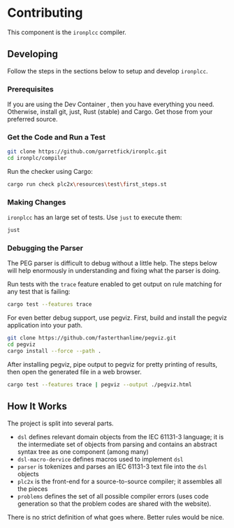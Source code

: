 # Contributing

This component is the `ironplcc` compiler.

## Developing

Follow the steps in the sections below to setup and develop `ironplcc`.

### Prerequisites

If you are using the Dev Container , then you have everything you need. 
Otherwise, install git, just, Rust (stable) and Cargo. Get those from your preferred
source.

### Get the Code and Run a Test

```sh
git clone https://github.com/garretfick/ironplc.git
cd ironplc/compiler
```

Run the checker using Cargo:

```sh
cargo run check plc2x\resources\test\first_steps.st
```

### Making Changes

`ironplcc` has an large set of tests. Use `just` to execute them:

```sh
just
```

### Debugging the Parser

The PEG parser is difficult to debug without a little help. The steps below
will help enormously in understanding and fixing what the parser is doing.

Run tests with the `trace` feature enabled to get output on rule matching
for any test that is failing:

```sh
cargo test --features trace
```

For even better debug support, use pegviz. First, build and install the pegviz
application into your path.

```sh
git clone https://github.com/fasterthanlime/pegviz.git
cd pegviz
cargo install --force --path .
```

After installing pegviz, pipe output to pegviz for pretty printing of results,
then open the generated file in a web browser.

```sh
cargo test --features trace | pegviz --output ./pegviz.html
```

## How It Works

The project is split into several parts.

* `dsl` defines relevant domain objects from the IEC 61131-3 language; it is
   the intermediate set of objects from parsing and contains an abstract syntax
   tree as one component (among many)
* `dsl-macro-dervice` defines macros used to implement `dsl`
* `parser` is tokenizes and parses an IEC 61131-3 text file into the `dsl`
   objects
* `plc2x` is the front-end for a source-to-source compiler; it assembles all
   the pieces
* `problems` defines the set of all possible compiler errors (uses code generation
   so that the problem codes are shared with the website).

There is no strict definition of what goes where. Better rules would be nice.
